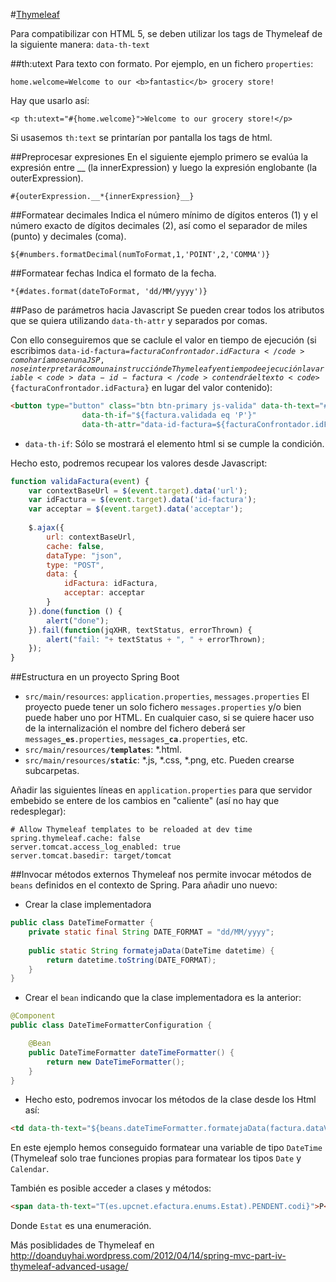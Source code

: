 #[Thymeleaf](http://www.thymeleaf.org/doc/html/Using-Thymeleaf.html)

Para compatibilizar con HTML 5, se deben utilizar los tags de Thymeleaf de la siguiente manera: <code>data-th-text</code>

##th:utext
Para texto con formato. Por ejemplo, en un fichero <code>properties</code>:
<pre><code>home.welcome=Welcome to our &lt;b>fantastic&lt;/b> grocery store!</code></pre>
Hay que usarlo así:
<pre><code>&lt;p th:utext="#{home.welcome}">Welcome to our grocery store!&lt;/p></code></pre>
Si usasemos <code>th:text</code> se printarían por pantalla los tags de html.

##Preprocesar expresiones
En el siguiente ejemplo primero se evalúa la expresión entre __ (la innerExpression) y luego la expresión englobante (la outerExpression).
<pre><code>#{outerExpression.__*{innerExpression}__}</code></pre>

##Formatear decimales
Indica el número mínimo de dígitos enteros (1) y el número exacto de dígitos decimales (2), así como el separador de miles (punto) y decimales (coma).
<pre><code>${#numbers.formatDecimal(numToFormat,1,'POINT',2,'COMMA')}</code></pre>

##Formatear fechas
Indica el formato de la fecha.
<pre><code>*{#dates.format(dateToFormat, 'dd/MM/yyyy')}</code></pre>

##Paso de parámetros hacia Javascript
Se pueden crear todos los atributos que se quiera utilizando <code>data-th-attr</code> y separados por comas. 

Con ello conseguiremos que se caclule el valor en tiempo de ejecución (si escribimos <code>data-id-factura=${facturaConfrontador.idFactura}</code> como haríamos en una JSP, no se interpretará como una instrucción de Thymeleaf y en tiempo de ejecución la variable <code>data-id-factura</code> contendrá el texto <code>${facturaConfrontador.idFactura}</code> en lugar del valor contenido):
```html
<button type="button" class="btn btn-primary js-valida" data-th-text="#{boto.acceptar}" 
				data-th-if="${factura.validada eq 'P'}"
				data-th-attr="data-id-factura=${facturaConfrontador.idFactura}, data-url=@{/visor/valida}, data-acceptar=true">Aceptar</button>
```

* <code>data-th-if</code>: Sólo se mostrará el elemento html si se cumple la condición.
 
Hecho esto, podremos recupear los valores desde Javascript:
```javascript
function validaFactura(event) {
	var contextBaseUrl = $(event.target).data('url');
	var idFactura = $(event.target).data('id-factura');
	var acceptar = $(event.target).data('acceptar');
	
	$.ajax({
		url: contextBaseUrl,
		cache: false,
		dataType: "json",
		type: "POST",
		data: {
			idFactura: idFactura,
	        acceptar: acceptar
		}
	}).done(function () {
		alert("done");
	}).fail(function(jqXHR, textStatus, errorThrown) {
		alert("fail: "+ textStatus + ", " + errorThrown);
	});
}
```

##Estructura en un proyecto Spring Boot
* <code>src/main/resources</code>: <code>application.properties</code>, <code>messages.properties</code>
El proyecto puede tener un solo fichero <code>messages.properties</code> y/o bien puede haber uno por HTML. En cualquier caso, si se quiere hacer uso de la internalización el nombre del fichero deberá ser <code>messages<b>_es</b>.properties</code>, <code>messages<b>_ca</b>.properties</code>, etc.
* <code>src/main/resources/<b>templates</b></code>: *.html.
* <code>src/main/resources/<b>static</b></code>: *.js, *.css, *.png, etc. Pueden crearse subcarpetas.

Añadir las siguientes líneas en <code>application.properties</code> para que servidor embebido se entere de los cambios en "caliente" (así no hay que redesplegar):
```
# Allow Thymeleaf templates to be reloaded at dev time
spring.thymeleaf.cache: false
server.tomcat.access_log_enabled: true
server.tomcat.basedir: target/tomcat
```

##Invocar métodos externos
Thymeleaf nos permite invocar métodos de <code>beans</code> definidos en el contexto de Spring. Para añadir uno nuevo:

* Crear la clase implementadora
```java
public class DateTimeFormatter {
	private static final String DATE_FORMAT = "dd/MM/yyyy";
	 
    public static String formatejaData(DateTime datetime) {
        return datetime.toString(DATE_FORMAT);
    }
}
```
* Crear el <code>bean</code> indicando que la clase implementadora es la anterior:
```java
@Component
public class DateTimeFormatterConfiguration {

	@Bean
	public DateTimeFormatter dateTimeFormatter() {
		return new DateTimeFormatter();
	}
}
```
* Hecho esto, podremos invocar los métodos de la clase desde los Html así:
```html
<td data-th-text="${beans.dateTimeFormatter.formatejaData(factura.dataValidacio)}">15/01/2014</td>
```
En este ejemplo hemos conseguido formatear una variable de tipo <code>DateTime</code> (Thymeleaf solo trae funciones propias para formatear los tipos <code>Date</code> y <code>Calendar</code>.

También es posible acceder a clases y métodos:
```html
<span data-th-text="T(es.upcnet.efactura.enums.Estat).PENDENT.codi}">P</span>
```
Donde <code>Estat</code> es una enumeración.

Más posiblidades de Thymeleaf en http://doanduyhai.wordpress.com/2012/04/14/spring-mvc-part-iv-thymeleaf-advanced-usage/

